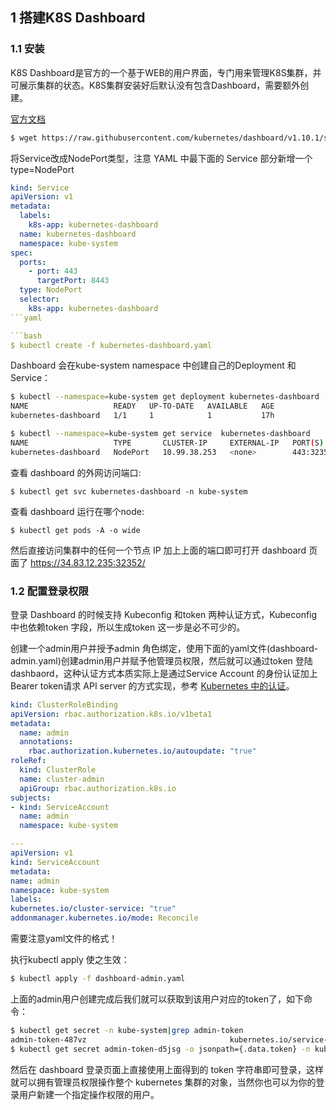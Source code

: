 ## 1 搭建K8S Dashboard
### 1.1 安装

K8S Dashboard是官方的一个基于WEB的用户界面，专门用来管理K8S集群，并可展示集群的状态。K8S集群安装好后默认没有包含Dashboard，需要额外创建。

[官方文档](https://kubernetes.io/docs/tasks/access-application-cluster/web-ui-dashboard/)


```bash
$ wget https://raw.githubusercontent.com/kubernetes/dashboard/v1.10.1/src/deploy/recommended/kubernetes-dashboard.yaml
```

将Service改成NodePort类型，注意 YAML 中最下面的 Service 部分新增一个type=NodePort
```yaml
kind: Service
apiVersion: v1
metadata:
  labels:
    k8s-app: kubernetes-dashboard
  name: kubernetes-dashboard
  namespace: kube-system
spec:
  ports:
    - port: 443
      targetPort: 8443
  type: NodePort
  selector:
    k8s-app: kubernetes-dashboard
```yaml

```bash
$ kubectl create -f kubernetes-dashboard.yaml
```

Dashboard 会在kube-system namespace 中创建自己的Deployment 和Service：
```bash
$ kubectl --namespace=kube-system get deployment kubernetes-dashboard
NAME                   READY   UP-TO-DATE   AVAILABLE   AGE
kubernetes-dashboard   1/1     1            1           17h

$ kubectl --namespace=kube-system get service  kubernetes-dashboard
NAME                   TYPE       CLUSTER-IP     EXTERNAL-IP   PORT(S)         AGE
kubernetes-dashboard   NodePort   10.99.38.253   <none>        443:32352/TCP   17h
```

查看 dashboard 的外网访问端口:

`$ kubectl get svc kubernetes-dashboard -n kube-system`

查看 dashboard 运行在哪个node:

`$ kubectl get pods -A -o wide`

然后直接访问集群中的任何一个节点 IP 加上上面的端口即可打开 dashboard 页面了
https://34.83.12.235:32352/


### 1.2 配置登录权限

登录 Dashboard 的时候支持 Kubeconfig 和token 两种认证方式，Kubeconfig 中也依赖token 字段，所以生成token 这一步是必不可少的。

创建一个admin用户并授予admin 角色绑定，使用下面的yaml文件(dashboard-admin.yaml)创建admin用户并赋予他管理员权限，然后就可以通过token 登陆dashbaord，这种认证方式本质实际上是通过Service Account 的身份认证加上Bearer token请求 API server 的方式实现，参考 [Kubernetes 中的认证](https://kubernetes.io/docs/reference/access-authn-authz/authentication/)。

```yaml
kind: ClusterRoleBinding
apiVersion: rbac.authorization.k8s.io/v1beta1
metadata:
  name: admin
  annotations:
    rbac.authorization.kubernetes.io/autoupdate: "true"
roleRef:
  kind: ClusterRole
  name: cluster-admin
  apiGroup: rbac.authorization.k8s.io
subjects:
- kind: ServiceAccount
  name: admin
  namespace: kube-system

---
apiVersion: v1
kind: ServiceAccount
metadata:
name: admin
namespace: kube-system
labels:
kubernetes.io/cluster-service: "true"
addonmanager.kubernetes.io/mode: Reconcile
```
需要注意yaml文件的格式！

执行kubectl apply 使之生效：
```bash
$ kubectl apply -f dashboard-admin.yaml
```

上面的admin用户创建完成后我们就可以获取到该用户对应的token了，如下命令：
```bash
$ kubectl get secret -n kube-system|grep admin-token
admin-token-487vz                                kubernetes.io/service-account-token   3      97s
$ kubectl get secret admin-token-d5jsg -o jsonpath={.data.token} -n kube-system |base64 -d # 会生成一串很长的base64后的字符串
```
然后在 dashboard 登录页面上直接使用上面得到的 token 字符串即可登录，这样就可以拥有管理员权限操作整个 kubernetes 集群的对象，当然你也可以为你的登录用户新建一个指定操作权限的用户。​​ 